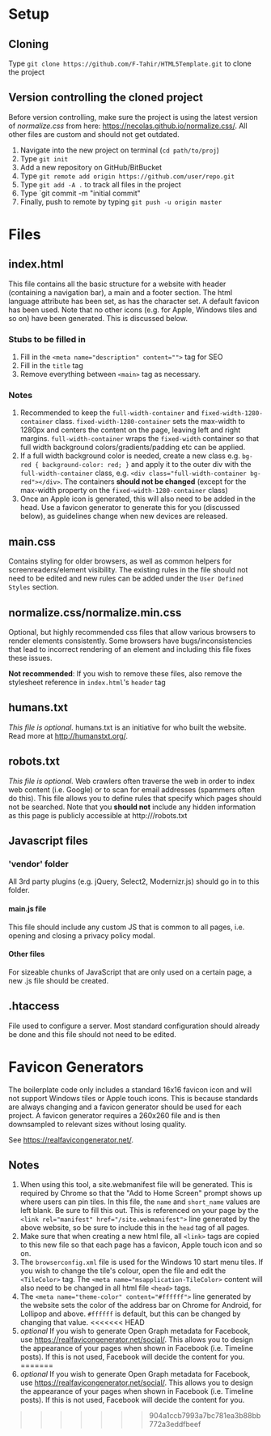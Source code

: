 # Setup

## Cloning
Type `git clone https://github.com/F-Tahir/HTML5Template.git` to clone the project

## Version controlling the cloned project
Before version controlling, make sure the project is using the latest version of _normalize.css_ from here: https://necolas.github.io/normalize.css/. All other files are custom and should not get outdated.

1. Navigate into the new project on terminal (`cd path/to/proj`)
2. Type `git init`
3. Add a new repository on GitHub/BitBucket
4. Type `git remote add origin https://github.com/user/repo.git`
5. Type `git add -A .` to track all files in the project 
6. Type `git commit -m "initial commit"
7. Finally, push to remote by typing `git push -u origin master`



# Files

## index.html
This file contains all the basic structure for a website with header (containing a navigation bar), a main and a footer section. The html language attribute has been set, as has the character set. A default favicon has been used. Note that no other icons (e.g. for Apple, Windows tiles and so on) have been generated. This is discussed below.

### Stubs to be filled in
1. Fill in the `<meta name="description" content="">` tag for SEO
2. Fill in the `title` tag
3. Remove everything between `<main>` tag as necessary.

### Notes

1. Recommended to keep the `full-width-container` and `fixed-width-1280-container` class. `fixed-width-1280-container` sets the max-width to 1280px and centers the content on the page, leaving left and right margins. `full-width-container` wraps the `fixed-width` container so that full width background colors/gradients/padding etc can be applied. 
2. If a full width background color is needed, create a new class e.g. `bg-red { background-color: red; }` and apply it to the outer div with the `full-width-container` class, e.g. `<div class="full-width-container bg-red"></div>`. The containers **should not be changed** (except for the max-width property on the `fixed-width-1280-container` class)
3. Once an Apple icon is generated, this will also need to be added in the head. Use a favicon generator to generate this for you (discussed below), as guidelines change when new devices are released.

## main.css
Contains styling for older browsers, as well as common helpers for screenreaders/element visibility. The existing rules in the file should not need to be edited and new rules can be added under the `User Defined Styles` section.

## normalize.css/normalize.min.css
Optional, but highly recommended css files that allow various browsers to render elements consistently. Some browsers have bugs/inconsistencies that lead to incorrect rendering of an element and including this file fixes these issues. 

**Not recommended**: If you wish to remove these files, also remove the stylesheet reference in `index.html`'s `header` tag


## humans.txt
_This file is optional._ humans.txt is an initiative for who built the website. Read more at http://humanstxt.org/. 

## robots.txt
_This file is optional._ Web crawlers often traverse the web in order to index web content (i.e. Google) or to scan for email addresses (spammers often do this). This file allows you to define rules that specify which pages should not be searched. Note that you **should not** include any hidden information as this page is publicly accessible at http://<yourdomain>/robots.txt


## Javascript files

### 'vendor' folder

All 3rd party plugins (e.g. jQuery, Select2, Modernizr.js) should go in to this folder.

#### main.js file

This file should include any custom JS that is common to all pages, i.e. opening and closing a privacy policy modal.

#### Other files

For sizeable chunks of JavaScript that are only used on a certain page, a new .js file should be created.

## .htaccess

File used to configure a server. Most standard configuration should already be done and this file should not need to be edited.

# Favicon Generators

The boilerplate code only includes a standard 16x16 favicon icon and will not support Windows tiles or Apple touch icons. This is because standards are always changing and a favicon generator should be used for each project. A favicon generator requires a 260x260 file and is then downsampled to relevant sizes without losing quality.

See https://realfavicongenerator.net/. 

## Notes
1. When using this tool, a site.webmanifest file will be generated. This is required by Chrome so that the "Add to Home Screen" prompt shows up where users can pin tiles. In this file, the `name` and `short_name` values are left blank. Be sure to fill this out. This is referenced on your page by the `<link rel="manifest" href="/site.webmanifest">` line generated by the above website, so be sure to include this in the `head` tag of all pages.
2. Make sure that when creating a new html file, all `<link>` tags are copied to this new file so that each page has a favicon, Apple touch icon and so on.
3. The `browserconfig.xml` file is used for the Windows 10 start menu tiles. If you wish to change the tile's colour, open the file and edit the `<TileColor>` tag. The `<meta name="msapplication-TileColor>` content will also need to be changed in all html file `<head>` tags.
4. The `<meta name="theme-color" content="#ffffff">` line generated by the website sets the color of the address bar on Chrome for Android, for Lollipop and above. `#ffffff` is default, but this can be changed by changing that value.
<<<<<<< HEAD
5. _optional_ If you wish to generate Open Graph metadata for Facebook, use https://realfavicongenerator.net/social/. This allows you to design the appearance of your pages when shown in Facebook (i.e. Timeline posts). If this is not used, Facebook will decide the content for you.
=======
5. _optional_ If you wish to generate Open Graph metadata for Facebook, use https://realfavicongenerator.net/social/. This allows you to design the appearance of your pages when shown in Facebook (i.e. Timeline posts). If this is not used, Facebook will decide the content for you.
>>>>>>> 904a1ccb7993a7bc781ea3b88bb772a3eddfbeef

